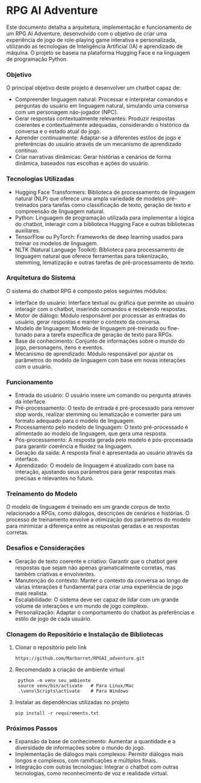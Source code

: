 # RPG AI Adventure
Este documento detalha a arquitetura, implementação e funcionamento de um RPG AI Adventure, desenvolvido com o objetivo de criar uma experiência de jogo de role-playing game interativa e personalizada, utilizando as tecnologias de Inteligência Artificial (IA) e aprendizado de máquina. O projeto se baseia na plataforma Hugging Face e na linguagem de programação Python.

### Objetivo
O principal objetivo deste projeto é desenvolver um chatbot capaz de:

- Compreender linguagem natural: Processar e interpretar comandos e perguntas do usuário em linguagem natural, simulando uma conversa com um personagem não-jogador (NPC).
- Gerar respostas contextualmente relevantes: Produzir respostas coerentes e contextualmente adequadas, considerando o histórico da conversa e o estado atual do jogo.
- Aprender continuamente: Adaptar-se a diferentes estilos de jogo e preferências do usuário através de um mecanismo de aprendizado contínuo.
- Criar narrativas dinâmicas: Gerar histórias e cenários de forma dinâmica, baseados nas escolhas e ações do usuário.

### Tecnologias Utilizadas
- Hugging Face Transformers: Biblioteca de processamento de linguagem natural (NLP) que oferece uma ampla variedade de modelos pré-treinados para tarefas como classificação de texto, geração de texto e compreensão de linguagem natural.
- Python: Linguagem de programação utilizada para implementar a lógica do chatbot, interagir com a biblioteca Hugging Face e outras bibliotecas auxiliares.
- TensorFlow ou PyTorch: Frameworks de deep learning usados ​​para treinar os modelos de linguagem.
- NLTK (Natural Language Toolkit): Biblioteca para processamento de linguagem natural que oferece ferramentas para tokenização, stemming, lematização e outras tarefas de pré-processamento de texto.

### Arquitetura do Sistema
O sistema do chatbot RPG é composto pelos seguintes módulos:

- Interface do usuário: Interface textual ou gráfica que permite ao usuário interagir com o chatbot, inserindo comandos e recebendo respostas.
- Motor de diálogo: Módulo responsável por processar as entradas do usuário, gerar respostas e manter o contexto da conversa.
- Modelo de linguagem: Modelo de linguagem pré-treinado ou fine-tunado para a tarefa específica de geração de texto para RPGs.
- Base de conhecimento: Conjunto de informações sobre o mundo do jogo, personagens, itens e eventos.
- Mecanismo de aprendizado: Módulo responsável por ajustar os parâmetros do modelo de linguagem com base em novas interações com o usuário.

### Funcionamento
- Entrada do usuário: O usuário insere um comando ou pergunta através da interface.
- Pré-processamento: O texto de entrada é pré-processado para remover stop words, realizar stemming ou lematização e converter para um formato adequado para o modelo de linguagem.
- Processamento pelo modelo de linguagem: O texto pré-processado é alimentado ao modelo de linguagem, que gera uma resposta.
- Pós-processamento: A resposta gerada pelo modelo é pós-processada para garantir coerência e fluidez na linguagem.
- Geração da saída: A resposta final é apresentada ao usuário através da interface.
- Aprendizado: O modelo de linguagem é atualizado com base na interação, ajustando seus parâmetros para gerar respostas mais precisas e relevantes no futuro.

### Treinamento do Modelo
O modelo de linguagem é treinado em um grande corpus de texto relacionado a RPGs, como diálogos, descrições de cenários e histórias. O processo de treinamento envolve a otimização dos parâmetros do modelo para minimizar a diferença entre as respostas geradas e as respostas corretas.

### Desafios e Considerações
- Geração de texto coerente e criativo: Garantir que o chatbot gere respostas que sejam não apenas gramaticalmente corretas, mas também criativas e envolventes.
- Manutenção do contexto: Manter o contexto da conversa ao longo de várias interações é fundamental para criar uma experiência de jogo mais realista.
- Escalabilidade: O sistema deve ser capaz de lidar com um grande volume de interações e um mundo de jogo complexo.
- Personalização: Adaptar o comportamento do chatbot às preferências e estilo de jogo de cada usuário.

### Clonagem do Repositório e Instalação de Bibliotecas
1. Clonar o repositório pelo link
   ```
   https://github.com/Marbarret/RPGAI_adventure.git
   ```
2. Recomendado a criação de ambiente virtual
   ```
    python -m venv seu_ambiente
    source venv/bin/activate   # Para Linux/Mac
    .\venv\Scripts\activate    # Para Windows
   ```
3. Instalar as dependências utilizadas no projeto
   ```
   pip install -r requirements.txt
   ```

### Próximos Passos
- Expansão da base de conhecimento: Aumentar a quantidade e a diversidade de informações sobre o mundo do jogo.
- Implementação de diálogos mais complexos: Permitir diálogos mais longos e complexos, com ramificações e múltiplos finais.
- Integração com outras tecnologias: Integrar o chatbot com outras tecnologias, como reconhecimento de voz e realidade virtual.
